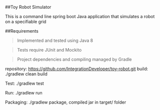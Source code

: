 ##Toy Robot Simulator

This is a command line spring boot Java application that simulates a robot on a specifiable grid

##Requirements
> Implemented and tested using Java 8

> Tests require JUnit and Mockito

> Project dependencies and compiling managed by Gradle

repository: https://github.com/IntegrationDeveloper/toy-robot.git
build: ./gradlew clean build

Test: ./gradlew test

Run: ./gradlew run

Packaging: ./gradlew package, compiled jar in target/ folder

